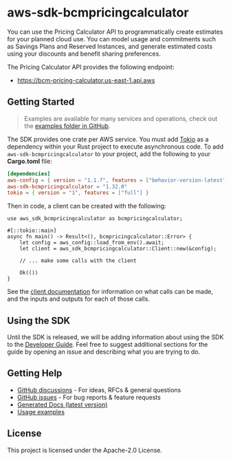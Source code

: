 # aws-sdk-bcmpricingcalculator

You can use the Pricing Calculator API to programmatically create estimates for your planned cloud use. You can model usage and commitments such as Savings Plans and Reserved Instances, and generate estimated costs using your discounts and benefit sharing preferences.

The Pricing Calculator API provides the following endpoint:
  - https://bcm-pricing-calculator.us-east-1.api.aws

## Getting Started

> Examples are available for many services and operations, check out the
> [examples folder in GitHub](https://github.com/awslabs/aws-sdk-rust/tree/main/examples).

The SDK provides one crate per AWS service. You must add [Tokio](https://crates.io/crates/tokio)
as a dependency within your Rust project to execute asynchronous code. To add `aws-sdk-bcmpricingcalculator` to
your project, add the following to your **Cargo.toml** file:

```toml
[dependencies]
aws-config = { version = "1.1.7", features = ["behavior-version-latest"] }
aws-sdk-bcmpricingcalculator = "1.32.0"
tokio = { version = "1", features = ["full"] }
```

Then in code, a client can be created with the following:

```rust,no_run
use aws_sdk_bcmpricingcalculator as bcmpricingcalculator;

#[::tokio::main]
async fn main() -> Result<(), bcmpricingcalculator::Error> {
    let config = aws_config::load_from_env().await;
    let client = aws_sdk_bcmpricingcalculator::Client::new(&config);

    // ... make some calls with the client

    Ok(())
}
```

See the [client documentation](https://docs.rs/aws-sdk-bcmpricingcalculator/latest/aws_sdk_bcmpricingcalculator/client/struct.Client.html)
for information on what calls can be made, and the inputs and outputs for each of those calls.

## Using the SDK

Until the SDK is released, we will be adding information about using the SDK to the
[Developer Guide](https://docs.aws.amazon.com/sdk-for-rust/latest/dg/welcome.html). Feel free to suggest
additional sections for the guide by opening an issue and describing what you are trying to do.

## Getting Help

* [GitHub discussions](https://github.com/awslabs/aws-sdk-rust/discussions) - For ideas, RFCs & general questions
* [GitHub issues](https://github.com/awslabs/aws-sdk-rust/issues/new/choose) - For bug reports & feature requests
* [Generated Docs (latest version)](https://awslabs.github.io/aws-sdk-rust/)
* [Usage examples](https://github.com/awslabs/aws-sdk-rust/tree/main/examples)

## License

This project is licensed under the Apache-2.0 License.

